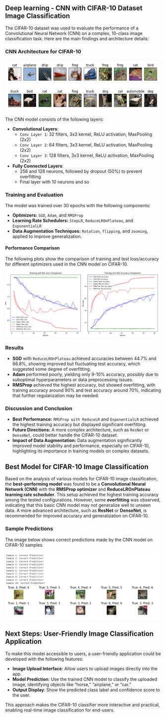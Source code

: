 ## Deep learning -  CNN with CIFAR-10 Dataset Image Classification

The CIFAR-10 dataset was used to evaluate the performance of a Convolutional Neural Network (CNN) on a complex, 10-class image classification task. Here are the main findings and architecture details:

### CNN Architecture for CIFAR-10


<img src="image_cifar.png" alt="Display 20 images in a grid with class names as titles" width="500"/>

The CNN model consists of the following layers:

- **Convolutional Layers**:
  - `Conv Layer 1`: 32 filters, 3x3 kernel, ReLU activation, MaxPooling (2x2)
  - `Conv Layer 2`: 64 filters, 3x3 kernel, ReLU activation, MaxPooling (2x2)
  - `Conv Layer 3`: 128 filters, 3x3 kernel, ReLU activation, MaxPooling (2x2)
- **Fully Connected Layers**:
  - 256 and 128 neurons, followed by dropout (50%) to prevent overfitting
  - Final layer with 10 neurons and so

### Training and Evaluation
The model was trained over 30 epochs with the following components:

- **Optimizers:** `SGD`, `Adam`, and `RMSProp`
- **Learning Rate Schedulers:** `StepLR`, `ReduceLROnPlateau`, and `ExponentialLR`
- **Data Augmentation Techniques:** `Rotation`, `flipping`, and  `zooming`, applied to improve generalization.

#### Performance Comparison
The following plots show the comparison of training and test loss/accuracy for different optimizers used in the CNN model on CIFAR-10.

<img src="Comparison_score.png" alt="Training and Test Loss/Accuracy Comparison" width="500"/>

###  Results
- **SGD** with `ReduceLROnPlateau` achieved accuracies between 44.7% and 66.8%, showing improved but fluctuating test accuracy, which suggested some degree of overfitting.
- **Adam** performed poorly, yielding only 9-10% accuracy, possibly due to suboptimal hyperparameters or data preprocessing issues.
- **RMSProp** achieved the highest accuracy, but showed overfitting, with training accuracy around 90% and test accuracy around 70%, indicating that further regularization may be needed.
  
### Discussion and Conclusion
- **Best Performance:** `RMSProp with ReduceLR` and `ExponentialLR` achieved the highest training accuracy but displayed significant overfitting.
- **Future Directions:** A more complex architecture, such as `ResNet` or `DenseNet`, could better handle the CIFAR-10 dataset.
- **Impact of Data Augmentation:** Data augmentation significantly improved model stability and performance, especially on CIFAR-10, highlighting its importance in training models on complex datasets.

## Best Model for CIFAR-10 Image Classification

Based on the analysis of various models for CIFAR-10 image classification, the **best-performing model** was found to be a **Convolutional Neural Network (CNN)** with the **RMSProp optimizer** and **ReduceLROnPlateau learning rate scheduler**. This setup achieved the highest training accuracy among the tested configurations. However, some **overfitting** was observed, indicating that this basic CNN model may not generalize well to unseen data. A more advanced architecture, such as **ResNet** or **DenseNet**, is recommended for improved accuracy and generalization on CIFAR-10.

### Sample Predictions

The image below shows correct predictions made by the CNN model on CIFAR-10 samples.

<img src="outcome.png" alt="Display 20 images in a grid with class names as titles" width="500"/>

## Next Steps: User-Friendly Image Classification Application

To make this model accessible to users, a user-friendly application could be developed with the following features:

- **Image Upload Interface**: Allow users to upload images directly into the app.
- **Model Prediction**: Use the trained CNN model to classify the uploaded image, identifying objects like “horse,” “airplane,” or “car.”
- **Output Display**: Show the predicted class label and confidence score to the user.

This approach makes the CIFAR-10 classifier more interactive and practical, enabling real-time image classification for end-users.

